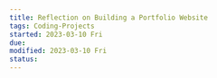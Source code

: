 ```yaml
---
title: Reflection on Building a Portfolio Website
tags: Coding-Projects   
started: 2023-03-10 Fri
due: 
modified: 2023-03-10 Fri
status: 
---
```



